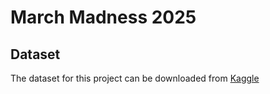 # March Madness 2025

## Dataset

The dataset for this project can be downloaded from [Kaggle](https://www.kaggle.com/competitions/march-machine-learning-mania-2025/data)
